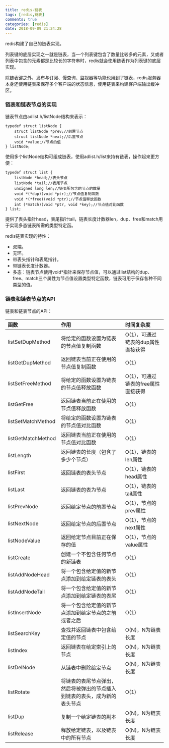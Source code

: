 ```yaml
---
title: redis-链表
tags: [redis,链表]
comments: true
categories: [redis]
date: 2018-09-09 21:24:28
---
```

redis构建了自己的链表实现。

列表键的底层实现之一就是链表，当一个列表键包含了数量比较多的元素，又或者列表中包含的元素都是比较长的字符串时，redis就会使用链表作为列表键的底层实现。

除链表键之外，发布与订阅、慢查询、监视器等功能也用到了链表，redis服务器本身还使用链表来保存多个客户端的状态信息，使用链表来构建客户端输出缓冲区。

### 链表和链表节点的实现
链表节点由adlist.h/listNode结构来表示：
```
typedef struct listNode {
	struct listNode *prev;//前置节点
	struct listNode *next;//后置节点
	void *value;//节点的值
} listNode;
```
使用多个listNode结构可组成链表，使用adlist.h/list来持有链表，操作起来更方便：

```
typedef struct list {
	listNode *head;//表头节点
	listNode *tail;//表尾节点
	unsigned long len;//链表所包含的节点的数量
	void *(*dup)(void *ptr);//节点值复制函数
	void *(*free)(void *ptr);//节点值释放函数
	int (*match)(void *ptr, void *key);//节点值对比函数
} list;
```
提供了表头指针head，表尾指针tail，链表长度计数器len，dup、free和match用于实现多态链表所需的类型特定函。

redis链表实现的特性：

* 双端。
* 无环。
* 带表头指针和表尾指针。
* 带链表长度计数器。
* 多态：链表节点使用void*指针来保存节点值，可以通过list结构的dup、free、match三个属性为节点值设置类型特定函数，链表可用于保存各种不同类型的值。

### 链表和链表节点的API
链表和链表节点的API：

函数 | 作用 | 时间复杂度
:- | :- | :-
listSetDupMethod | 将给定的函数设置为链表的节点值复制函数 | O(1)，可通过链表的dup属性直接获得
listGetDupMethod | 返回链表当前正在使用的节点值复制函数 | O(1)
listSetFreeMethod | 将给定的函数设置为链表的节点值释放函数 | O(1)，可通过链表的free属性直接获得
listGetFree | 返回链表当前正在使用的节点值释放函数 | O(1)
listSetMatchMethod | 将给定的函数设置为链表的节点值对比函数 | O(1)
listGetMatchMethod | 返回链表当前正在使用的节点值对比函数 | O(1)
listLength | 返回链表的长度（包含了多少个节点） | O(1)，链表的len属性
listFirst | 返回链表的表头节点 | O(1)，链表的head属性
listLast | 返回链表的表为节点 | O(1)，链表的tail属性
listPrevNode | 返回给定节点的前置节点 | O(1)，节点的prev属性
listNextNode | 返回给定节点的后置节点 | O(1)，节点的next属性
listNodeValue | 返回给定节点目前正在保存的值 | O(1)，节点的value属性
listCreate | 创建一个不包含任何节点的新链表 | O(1)
listAddNodeHead | 将一个包含给定值的新节点添加到给定链表的表头 | O(1)
listAddNodeTail | 将一个包含给定值的新节点添加到给定链表的表尾 | O(1)
listInsertNode | 将一个包含给定值的新节点添加到给定节点的之前或者之后 | O(1)
listSearchKey | 查找并返回链表中包含给定值的节点 | O(N)，N为链表长度
listIndex | 返回链表在给定索引上的节点 | O(N)，N为链表长度
listDelNode | 从链表中删除给定节点 | O(N)，N为链表长度
listRotate | 将链表的表尾节点弹出，然后将被弹出的节点插入到链表的表头，成为新的表头节点 | O(1)
listDup | 复制一个给定链表的副本 | O(N)，N为链表长度
listRelease | 释放给定链表，以及链表中的所有节点 | O(N)，N为链表长度